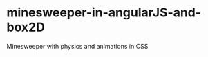 minesweeper-in-angularJS-and-box2D
==================================

Minesweeper with physics and animations in CSS
